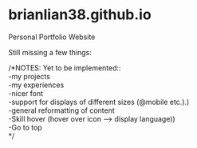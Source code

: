 # brianlian38.github.io
Personal Portfolio Website

Still missing a few things:

/*NOTES:
Yet to be implemented::<br/>
  -my projects<br/>
  -my experiences<br/>
  -nicer font<br/>
  -support for displays of different sizes (@mobile etc.).)<br/>
  -general reformatting of content<br/>
  -Skill hover (hover over icon --> display language))<br/>
  -Go to top<br/>
*/
